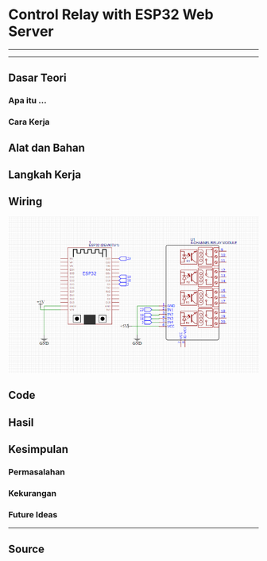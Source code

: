 # Control Relay with ESP32 Web Server

---

---

## Dasar Teori

### Apa itu ...

### Cara Kerja

## Alat dan Bahan

## Langkah Kerja

## Wiring

![](./assets/images/wiring1.png)

## Code

## Hasil

## Kesimpulan

### Permasalahan

### Kekurangan

### Future Ideas

---

## Source